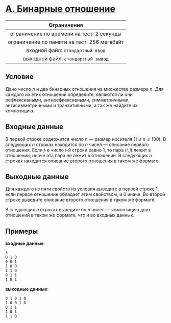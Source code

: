 # [A. Бинарные отношение](A.java)

| Ограничения                                 |
|:-------------------------------------------:|
| ограничение по времени на тест: 2 секунды   |
| ограничение по памяти на тест: 256 мегабайт |
| входной файл: `стандартный ввод`            |
| выходной файл: `стандартный вывод`          |

## Условие

Дано число $n$ и два бинарных отношения на множестве размера $n$. Для каждого из этих отношений определите, являются ли они рефлексивными, антирефлексивными, симметричными, антисимметричными и транзитивными, а так же найдите их композицию.

## Входные данные

В первой строке содержится число $n$ — размер носителя $(1 \leqslant n \leqslant 100)$. В следующих $n$ строках находится по $n$ чисел — описание первого отношения. Если $j$-е число $i$-й строки равно $1$, то пара $(i, j)$ лежит в отношении, иначе эта пара не лежит в отношении. В следующих $n$ строках находится описание второго отношения в таком же формате.

## Выходные данные

Для каждого из пяти свойств из условия выведите в первой строке $1$, если первое отношение обладает этим свойством, и $0$ иначе. Во второй строке выведите описание второго отношения в таком же формате.

В следующих $n$ строках выведите по $n$ чисел — композицию двух отношений в таком же формате, что и во входных данных.

## Примеры

**входные данные**:

```text
3
0 1 0
0 0 1
1 0 0
1 1 0
0 1 1
1 0 1
```

**выходные данные**:

```text
0 1 0 1 0
1 0 0 1 0
0 1 1
1 0 1
1 1 0
```
